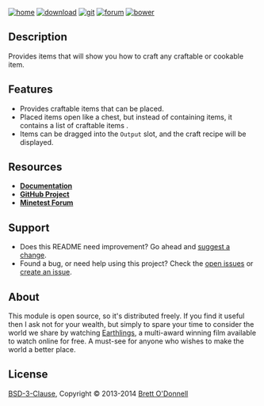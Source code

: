 [![home](https://img.shields.io/badge/craft_guide-home-blue.svg?style=flat-square)](http://cornernote.github.io/minetest-craft_guide)
[![download](https://img.shields.io/github/tag/cornernote/minetest-craft_guide.svg?style=flat-square&label=release)](https://github.com/cornernote/minetest-craft_guide/archive/master.zip)
[![git](https://img.shields.io/badge/git-project-green.svg?style=flat-square)](https://github.com/cornernote/minetest-craft_guide)
[![forum](https://img.shields.io/badge/minetest-mod-green.svg?style=flat-square)](https://forum.minetest.net/viewtopic.php?t=2334)
[![bower](https://img.shields.io/badge/bower-mod-green.svg?style=flat-square)](https://minetest-bower.herokuapp.com/mods/craft_guide)


## Description

Provides items that will show you how to craft any craftable or cookable item.


## Features

- Provides craftable items that can be placed.
- Placed items open like a chest, but instead of containing items, it contains a list of craftable items .
- Items can be dragged into the `Output` slot, and the craft recipe will be displayed.


## Resources

- **[Documentation](http://cornernote.github.io/minetest-craft_guide)**
- **[GitHub Project](https://github.com/cornernote/minetest-craft_guide)**
- **[Minetest Forum](https://forum.minetest.net/viewtopic.php?id=2334)**

## Support

- Does this README need improvement?  Go ahead and [suggest a change](https://github.com/cornernote/minetest-craft_guide/edit/master/README.md).
- Found a bug, or need help using this project?  Check the [open issues](https://github.com/cornernote/minetest-craft_guide/issues) or [create an issue](https://github.com/cornernote/minetest-craft_guide/issues/new).


## About

This module is open source, so it's distributed freely. If you find it useful then I ask not for your wealth, but simply to spare your time to consider the world we share by watching [Earthlings](http://earthlings.com/), a multi-award winning film available to watch online for free. A must-see for anyone who wishes to make the world a better place.


## License

[BSD-3-Clause](https://raw.github.com/cornernote/minetest-craft_guide/master/LICENSE), Copyright © 2013-2014 [Brett O'Donnell](http://cornernote.github.io/)
